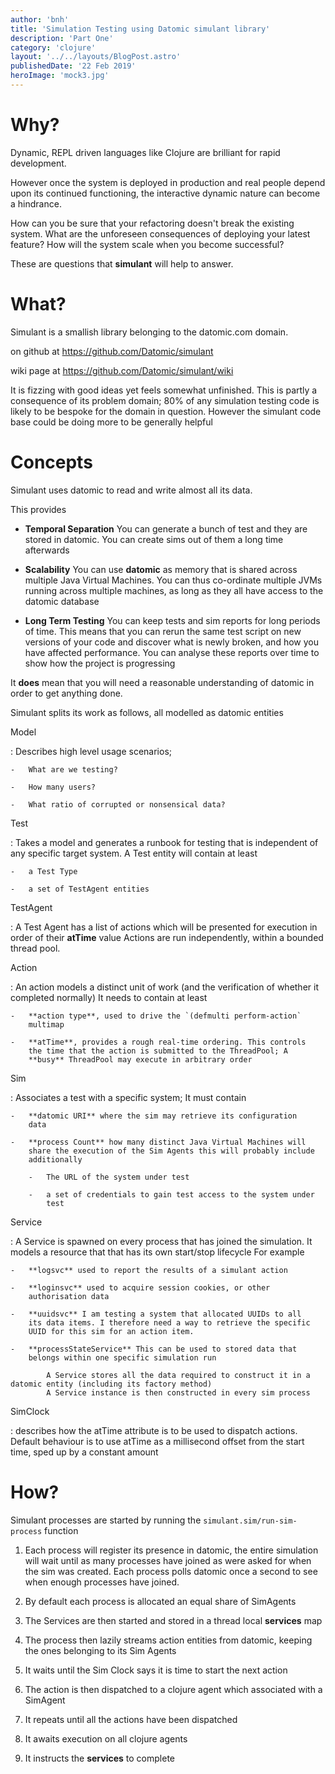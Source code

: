 ```yaml
---
author: 'bnh'
title: 'Simulation Testing using Datomic simulant library'
description: 'Part One'
category: 'clojure'
layout: '../../layouts/BlogPost.astro'
publishedDate: '22 Feb 2019'
heroImage: 'mock3.jpg'
---
```


# Why?

Dynamic, REPL driven languages like Clojure are brilliant for rapid
development.

However once the system is deployed in production and real people depend
upon its continued functioning, the interactive dynamic nature can
become a hindrance.

How can you be sure that your refactoring doesn't break the existing
system. What are the unforeseen consequences of deploying your latest
feature? How will the system scale when you become successful?

These are questions that **simulant** will help to answer.

# What?

Simulant is a smallish library belonging to the datomic.com domain.

on github at <https://github.com/Datomic/simulant>

wiki page at <https://github.com/Datomic/simulant/wiki>

It is fizzing with good ideas yet feels somewhat unfinished. This is
partly a consequence of its problem domain; 80% of any simulation
testing code is likely to be bespoke for the domain in question. However
the simulant code base could be doing more to be generally helpful

# Concepts

Simulant uses datomic to read and write almost all its data.

This provides

- **Temporal Separation** You can generate a bunch of test and they
  are stored in datomic. You can create sims out of them a long time
  afterwards

- **Scalability** You can use **datomic** as memory that is shared
  across multiple Java Virtual Machines. You can thus co-ordinate
  multiple JVMs running across multiple machines, as long as they all
  have access to the datomic database

- **Long Term Testing** You can keep tests and sim reports for long
  periods of time. This means that you can rerun the same test script
  on new versions of your code and discover what is newly broken, and
  how you have affected performance. You can analyse these reports
  over time to show how the project is progressing

It **does** mean that you will need a reasonable understanding of
datomic in order to get anything done.

Simulant splits its work as follows, all modelled as datomic entities

Model

: Describes high level usage scenarios;

    -   What are we testing?

    -   How many users?

    -   What ratio of corrupted or nonsensical data?

Test

: Takes a model and generates a runbook for testing that is
independent of any specific target system. A Test entity will
contain at least

    -   a Test Type

    -   a set of TestAgent entities

TestAgent

: A Test Agent has a list of actions which will be presented for
execution in order of their **atTime** value Actions are run
independently, within a bounded thread pool.

Action

: An action models a distinct unit of work (and the verification of
whether it completed normally) It needs to contain at least

    -   **action type**, used to drive the `(defmulti perform-action`
        multimap

    -   **atTime**, provides a rough real-time ordering. This controls
        the time that the action is submitted to the ThreadPool; A
        **busy** ThreadPool may execute in arbitrary order

Sim

: Associates a test with a specific system; It must contain

    -   **datomic URI** where the sim may retrieve its configuration
        data

    -   **process Count** how many distinct Java Virtual Machines will
        share the execution of the Sim Agents this will probably include
        additionally

        -   The URL of the system under test

        -   a set of credentials to gain test access to the system under
            test

Service

: A Service is spawned on every process that has joined the
simulation. It models a resource that that has its own start/stop
lifecycle For example

    -   **logsvc** used to report the results of a simulant action

    -   **loginsvc** used to acquire session cookies, or other
        authorisation data

    -   **uuidsvc** I am testing a system that allocated UUIDs to all
        its data items. I therefore need a way to retrieve the specific
        UUID for this sim for an action item.

    -   **processStateService** This can be used to stored data that
        belongs within one specific simulation run

            A Service stores all the data required to construct it in a datomic entity (including its factory method)
            A Service instance is then constructed in every sim process

SimClock

: describes how the atTime attribute is to be used to dispatch
actions. Default behaviour is to use atTime as a millisecond offset
from the start time, sped up by a constant amount

# How?

Simulant processes are started by running the
`simulant.sim/run-sim-process` function

1.  Each process will register its presence in datomic, the entire
    simulation will wait until as many processes have joined as were
    asked for when the sim was created. Each process polls datomic once
    a second to see when enough processes have joined.

2.  By default each process is allocated an equal share of SimAgents

3.  The Services are then started and stored in a thread local
    **services** map

4.  The process then lazily streams action entities from datomic,
    keeping the ones belonging to its Sim Agents

5.  It waits until the Sim Clock says it is time to start the next
    action

6.  The action is then dispatched to a clojure agent which associated
    with a SimAgent

7.  It repeats until all the actions have been dispatched

8.  It awaits execution on all clojure agents

9.  It instructs the **services** to complete
